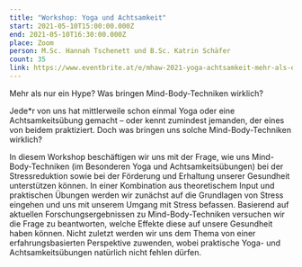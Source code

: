 ```yaml
---
title: "Workshop: Yoga und Achtsamkeit"
start: 2021-05-10T15:00:00.000Z
end: 2021-05-10T16:30:00.000Z
place: Zoom
person: M.Sc. Hannah Tschenett und B.Sc. Katrin Schäfer
count: 35
link: https://www.eventbrite.at/e/mhaw-2021-yoga-achtsamkeit-mehr-als-ein-hype-tickets-153183163967?utm-medium=discovery&utm-campaign=social&utm-content=attendeeshare&aff=escb&utm-source=cp&utm-term=listing
---
```

Mehr als nur ein Hype? Was bringen Mind-Body-Techniken wirklich?



Jede*r von uns hat mittlerweile schon einmal Yoga oder eine Achtsamkeitsübung gemacht – oder kennt zumindest jemanden, der eines von beidem praktiziert. Doch was bringen uns solche Mind-Body-Techniken wirklich? 

In diesem Workshop beschäftigen wir uns mit der Frage, wie uns Mind-Body-Techniken (im Besonderen Yoga und Achtsamkeitsübungen) bei der Stressreduktion sowie bei der Förderung und Erhaltung unserer Gesundheit unterstützen können. In einer Kombination aus theoretischem Input und praktischen Übungen werden wir zunächst auf die Grundlagen von Stress eingehen und uns mit unserem Umgang mit Stress befassen. Basierend auf aktuellen Forschungsergebnissen zu Mind-Body-Techniken versuchen wir die Frage zu beantworten, welche Effekte diese auf unsere Gesundheit haben können. Nicht zuletzt werden wir uns dem Thema von einer erfahrungsbasierten Perspektive zuwenden, wobei praktische Yoga- und Achtsamkeitsübungen natürlich nicht fehlen dürfen.